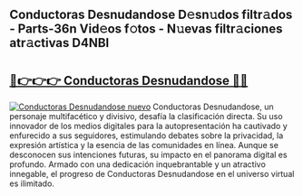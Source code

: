 ## Conductoras Desnudandose D𝚎sn𝚞dos filtr𝚊dos - Parts-36n Vid𝚎os f𝚘tos - N𝚞evas filtr𝚊ciones atr𝚊ctivas D4NBI

# <h2><a href="http://mb79wb.tromn.icu/?c=Conductoras+Desnudandose">🔗👉👉👉 Conductoras Desnudandose 🔗🔗</a></h2>

[![Conductoras Desnudandose nuevo](https://i.imgur.com/pEAQMta.gif)](http://mb79wb.tromn.icu/?c=Conductoras+Desnudandose)
Conductoras Desnudandose, un personaje multifacético y divisivo, desafía la clasificación directa. Su uso innovador de los medios digitales para la autopresentación ha cautivado y enfurecido a sus seguidores, estimulando debates sobre la privacidad, la expresión artística y la esencia de las comunidades en línea. Aunque se desconocen sus intenciones futuras, su impacto en el panorama digital es profundo. Armado con una dedicación inquebrantable y un atractivo innegable, el progreso de Conductoras Desnudandose en el universo virtual es ilimitado.
